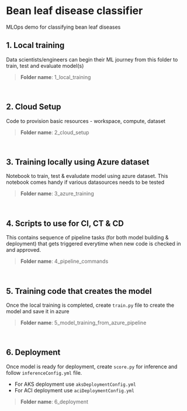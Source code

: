 # Bean leaf disease classifier
MLOps demo for classifying bean leaf diseases

## 1. Local training
Data scientists/engineers can begin their ML journey from this folder to train, test and evaluate model(s)
> **Folder name**: 1_local_training

<br/>

## 2. Cloud Setup
Code to provision basic resources - workspace, compute, dataset
> **Folder name**: 2_cloud_setup

<br/>

## 3. Training locally using Azure dataset
Notebook to train, test & evaludate model using azure dataset. This notebook comes handy if various datasources needs to be tested
> **Folder name**: 3_azure_training

<br/>

## 4. Scripts to use for CI, CT & CD
This contains sequence of pipeline tasks (for both model building & deployment) that gets triggered everytime when new code is checked in and approved.
> **Folder name**: 4_pipeline_commands

<br/>

## 5. Training code that creates the model
Once the local training is completed, create `train.py` file to create the model and save it in azure
> **Folder name**: 5_model_training_from_azure_pipeline

<br/>

## 6. Deployment
Once model is ready for deployment, create `score.py` for inference and follow `inferenceConfig.yml` file.
* For AKS deployment use `aksDeploymentConfig.yml`
* For ACI deployment use `aciDeploymentConfig.yml`
> **Folder name**: 6_deployment

